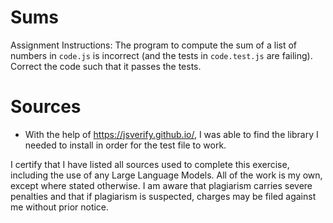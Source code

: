 # Sums
Assignment Instructions:
The program to compute the sum of a list of numbers in `code.js` is incorrect
(and the tests in `code.test.js` are failing). Correct the code such that it
passes the tests.


# Sources
- With the help of https://jsverify.github.io/, I was able to find the
        library I needed to install in order for the test file to work.


I certify that I have listed all sources used to complete this exercise, 
including the use of any Large Language Models. All of the work is my own, 
except where stated otherwise. I am aware that plagiarism carries severe 
penalties and that if plagiarism is suspected, charges may be filed against 
me without prior notice.